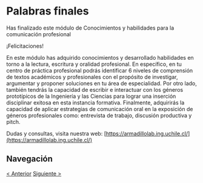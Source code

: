 # Palabras finales

Has finalizado este módulo de Conocimientos y habilidades para la comunicación profesional

¡Felicitaciones!

En este módulo has adquirido conocimientos y desarrollado habilidades en torno a la lectura, escritura y oralidad profesional. En específico, en tu centro de práctica profesional podrás identificar 6 niveles de comprensión de textos académicos y profesionales con el propósito de investigar, argumentar y proponer soluciones en tu área de especialidad. Por otro lado, también tendrás la capacidad de escribir e interactuar con los géneros prototípicos de la Ingeniería y las Ciencias para lograr una inserción disciplinar exitosa en esta instancia formativa. Finalmente, adquirirás la capacidad de aplicar estrategias de comunicación oral en la exposición de géneros profesionales como: entrevista de trabajo, discusión productiva y pitch.

Dudas y consultas, visita nuestra web: [https://armadillolab.ing.uchile.cl/](https://armadillolab.ing.uchile.cl/)

## Navegación

[< Anterior](./00%20-%20Evaluaci%C3%B3n%20de%20aprendizajes.md)
[Siguiente >](./02%20-%20Recursos%20complementarios%20-%20anexos.md)
